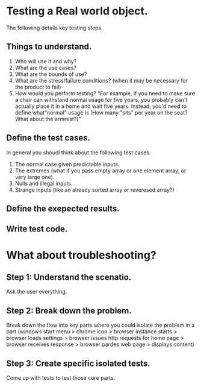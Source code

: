# Testing a Real world object.
The following details key testing steps.

## Things to understand.
1. Who will use it and why?
2. What are the use cases?
3. What are the bounds of use?
4. What are the stress/failure conditions? (when it may be necessary for the product to fail)
5. How would you perform testing?
"For example, if you 
need to make sure a chair can withstand normal usage for five years, you probably can't actually place it in a 
home and wait five years. Instead, you'd need to define what"normal" usage is (How many "sits" per year on 
the seat? What about the armrest?)"

## Define the test cases.
In general you shoudl think about the following test cases.
1. The normal case given predictable inputs.
2. The extremes (what if you pass empty array or one element array, or very large one).
3. Nulls and illegal inputs.
4. Strange inputs (like an already sorted array or reveresed array?)

## Define the exepected results.
## Write test code.

# What about troubleshooting?

## Step 1: Understand the scenatio.
Ask the user everything.

## Step 2: Break down the problem.
Break down the flow into key parts where you could isolate the problem in a part (windows start menu > chrome icon > browser instance starts > browser loads settings > browser issues http requests for home page > browser receives response > browser pardes web page > displays content)

## Step 3: Create specific isolated tests.
Come up with tests to test those core parts.